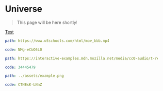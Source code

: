 # Universe

> This page will be here shortly!

[Test](#card=test)

```yaml video
path: https://www.w3schools.com/html/mov_bbb.mp4
```

```yaml video/youtube
code: NMg-eCbO6L0
```

```yaml audio
path: https://interactive-examples.mdn.mozilla.net/media/cc0-audio/t-rex-roar.mp3
```

```yaml audio/soundcloud
code: 34445479
```

```yaml image
path: ../assets/example.png
```

```yaml image/instagram
code: CTNEsK-LNnZ
```
